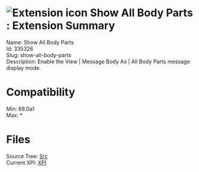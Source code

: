 # ![Extension icon](https://addons.thunderbird.net/static/img/addon-icons/default-64.png) Show All Body Parts : Extension Summary

Name: Show All Body Parts  
Id: 335326  
Slug: show-all-body-parts  
Description: Enable the View | Message Body As | All Body Parts message display mode.
  

# Compatibility
Min: 68.0a1  
Max: *  

# Files

Source Tree: [Src](C:/Dev/Thunderbird/ThunderKdB/xall/x68/335326-show-all-body-parts/src)  
Current XPI: [XPI](C:/Dev/Thunderbird/ThunderKdB/xall/x68/335326-show-all-body-parts/xpi)  



